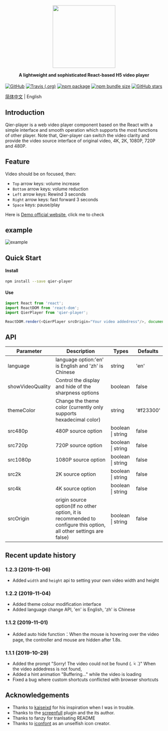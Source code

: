 <h1 align="center">
  <img src="https://i0.hdslb.com/bfs/album/d72f47cd98c9fb6287d7eaf002695de4f53de6f2.png" height="200" width="200"/>
  <p align="center" style="font-size: 0.5em">A lightweight and sophisticated React-based H5 video player</p>
</h1>

[![GitHub](https://img.shields.io/github/license/vortesnail/qier-player)](https://github.com/vortesnail/qier-player/blob/master/LICENSE) [![Travis (.org)](https://img.shields.io/travis/vortesnail/qier-player)]() [![npm package](https://img.shields.io/npm/v/qier-player)](https://www.npmjs.com/package/qier-player) [![npm bundle size](https://img.shields.io/bundlephobia/minzip/qier-player)](https://www.npmjs.com/package/qier-player) [![GitHub stars](https://img.shields.io/github/stars/vortesnail/qier-player)](https://github.com/vortesnail/qier-player/stargazers)

[简体中文](https://github.com/vortesnail/qier-player/blob/master/README-zh-Hans.md) &#124; English

## Introduction
Qier-player is a web video player component based on the React with a simple interface and smooth operation which supports the most functions of other player. Note that, Qier-player can switch the video clarity and provide the video source interface of original video, 4K, 2K, 1080P, 720P and 480P.


## Feature
Video should be on focused, then:

- `Top` arrow keys: volume increase
-	`Bottom` arrow keys: volume reduction
-	`Left` arrow keys: Rewind 3 seconds
-	`Right` arrow keys: fast forward 3 seconds
-	`Space` keys: pause/play


Here is [Demo official website](https://vortesnail.github.io/qier-player-demo/), click me to check

## example
![example](https://i0.hdslb.com/bfs/album/dc46482ec425ebf78f8501fb44f05f8b01cbda4b.png)


## Quick Start
#### Install
```bash
npm install --save qier-player
```
#### Use
```js
import React from 'react';
import ReactDOM from 'react-dom';
import QierPlayer from 'qier-player';

ReactDOM.render(<QierPlayer srcOrigin="Your video addedress"/>, document.getElementById('root'));
```

## API
| Parameter  |  Description | Types  | Defaults  |
| ------------ | ------------ | ------------ | ------------ |
| language  | language option:'en' is English and  'zh' is Chinese  | string  |  'en' |
| showVideoQuality  | Control the display and hide of the sharpness options  | boolean  |  false |
| themeColor  | Change the theme color (currently only supports hexadecimal color)  | string  |  '#f23300' |
| src480p  | 480P source option | boolean &#124; string   | false  |
| src720p  | 720P source option | boolean &#124; string   | false  |
| src1080p  |  1080P source option | boolean &#124; string   | false  |
| src2k  |  2K source option | boolean &#124; string   | false  |
| src4k  |  4K source option | boolean &#124; string   | false  |
| srcOrigin  |  origin source option(If no other option, it is recommended to configure this option, all other settings are false) | boolean &#124; string   | false  |

## Recent update history
### 1.2.3 (2019-11-06)
- Added `width` and `height` api to setting your own video width and height

### 1.2.2 (2019-11-04)
- Added theme colour modification interface
- Added language change API, 'en' is English, 'zh' is Chinese

### 1.1.2 (2019-11-01)
-	Added auto hide function：When the mouse is hovering over the video page, the controller and mouse are hidden after 1.8s.

### 1.1.1 (2019-10-29)
- Added the prompt "Sorry! The video could not be found (. ́< ̀.)" When the video addedress is not found,
- Added a hint animation "Buffering..." while the video is loading
- Fixed a bug where custom shortcuts conflicted with browser shortcuts


## Acknowledgements
- Thanks to [kaiseixd](https://github.com/kaiseixd) for his inspiration when I was in trouble.
- Thanks to the [screenfull](https://github.com/sindresorhus/screenfull.js/) plugin and the its author.
- Thanks to fanzy for tranlsating README
- Thanks to [iconfont](https://www.iconfont.cn/) as an unselfish icon creator.